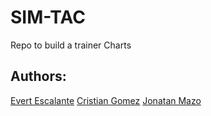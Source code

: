# SIM-TAC
Repo to build a trainer Charts
## Authors:
[Evert Escalante]()
[Cristian Gomez]()
[Jonatan Mazo](https://www.linkedin.com/in/jonatan-ricardo-mazo-castro-75633390/)
